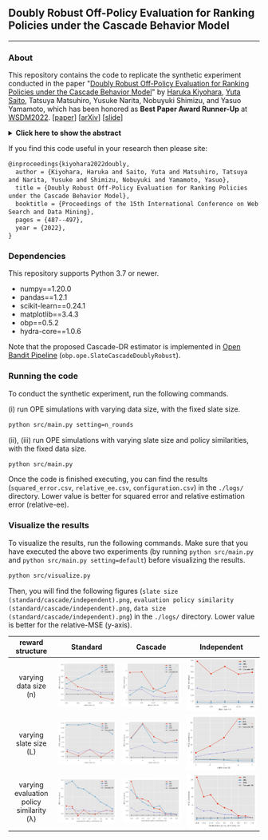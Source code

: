 ## Doubly Robust Off-Policy Evaluation for Ranking Policies under the Cascade Behavior Model

---

### About
This repository contains the code to replicate the synthetic experiment conducted in the paper "[Doubly Robust Off-Policy Evaluation for Ranking Policies under the Cascade Behavior Model](https://dl.acm.org/doi/10.1145/3488560.3498380)" by [Haruka Kiyohara](https://sites.google.com/view/harukakiyohara), [Yuta Saito](https://usait0.com/en/), Tatsuya Matsuhiro, Yusuke Narita, Nobuyuki Shimizu, and Yasuo Yamamoto, which has been honored as **Best Paper Award Runner-Up** at [WSDM2022](https://www.wsdm-conference.org/2022/). [[paper](https://dl.acm.org/doi/10.1145/3488560.3498380)] [[arXiv](https://arxiv.org/abs/2202.01562)] [[slide](https://speakerdeck.com/aiueola/doubly-robust-off-policy-evaluation-for-ranking-policies-under-the-cascade-behavior-model)]

<details>
<summary><strong>Click here to show the abstract </strong></summary>

<img src="./figs/conceptual.png"> 

In real-world recommender systems and search engines, optimizing ranking decisions to present a ranked list of relevant items is critical. Off-policy evaluation (OPE) for ranking policies is thus gaining a growing interest because it enables performance estimation of new ranking policies using only logged data. Although OPE in contextual bandits has been studied extensively, its naive application to the ranking setting faces a critical variance issue due to the huge item space. To tackle this problem, previous studies introduce some assumptions on user behavior to make the combinatorial item space tractable. However, an unrealistic assumption may, in turn, cause serious bias. Therefore, appropriately controlling the bias-variance tradeoff by imposing a reasonable assumption is the key for success in OPE of ranking policies. To achieve a well-balanced bias-variance tradeoff, we propose the Cascade Doubly Robust estimator building on the cascade assumption, which assumes that a user interacts with items sequentially from the top position in a ranking. We show that the proposed estimator is unbiased in more cases compared to existing estimators that make stronger assumptions. Furthermore, compared to a previous estimator based on the same cascade assumption, the proposed estimator reduces the variance by leveraging a control variate. Comprehensive experiments on both synthetic and real-world data demonstrate that our estimator leads to more accurate OPE than existing estimators in a variety of settings.

</details>

If you find this code useful in your research then please site:
```
@inproceedings{kiyohara2022doubly,
  author = {Kiyohara, Haruka and Saito, Yuta and Matsuhiro, Tatsuya and Narita, Yusuke and Shimizu, Nobuyuki and Yamamoto, Yasuo},
  title = {Doubly Robust Off-Policy Evaluation for Ranking Policies under the Cascade Behavior Model},
  booktitle = {Proceedings of the 15th International Conference on Web Search and Data Mining},
  pages = {487--497},
  year = {2022},
}
```

### Dependencies
This repository supports Python 3.7 or newer.

- numpy==1.20.0
- pandas==1.2.1
- scikit-learn==0.24.1
- matplotlib==3.4.3
- obp==0.5.2
- hydra-core==1.0.6

Note that the proposed Cascade-DR estimator is implemented in [Open Bandit Pipeline](https://github.com/st-tech/zr-obp) (`obp.ope.SlateCascadeDoublyRobust`).

### Running the code
To conduct the synthetic experiment, run the following commands.

(i) run OPE simulations with varying data size, with the fixed slate size.
```bash
python src/main.py setting=n_rounds
```

(ii), (iii) run OPE simulations with varying slate size and policy similarities, with the fixed data size.
```bash
python src/main.py
```
Once the code is finished executing, you can find the results (`squared_error.csv`, `relative_ee.csv`, `configuration.csv`) in the `./logs/` directory. Lower value is better for squared error and relative estimation error (relative-ee).

### Visualize the results
To visualize the results, run the following commands.
Make sure that you have executed the above two experiments (by running `python src/main.py` and `python src/main.py setting=default`) before visualizing the results.
```bash
python src/visualize.py
```

Then, you will find the following figures (`slate size (standard/cascade/independent).png`, `evaluation policy similarity (standard/cascade/independent).png`, `data size (standard/cascade/independent).png`) in the `./logs/` directory. Lower value is better for the relative-MSE (y-axis).

| reward structure                        |  Standard                                                      |  Cascade                                                        |      Independent               |
| :-------------------------------------: | :------------------------------------------------------------: | :-----------------------------------------:                   | :------------------------------------------------------------: |
| varying data size (n)                    | <img src="./figs/data size (standard).png">                    | <img src="./figs/data size (cascade).png">                    | <img src="./figs/data size (independent).png">                    |
| varying slate size (L)                   | <img src="./figs/slate size (standard).png">                   | <img src="./figs/slate size (cascade).png">                   | <img src="./figs/slate size (independent).png">                   |
| varying evaluation policy similarity (λ) | <img src="./figs/evaluation policy similarity (standard).png"> | <img src="./figs/evaluation policy similarity (cascade).png"> | <img src="./figs/evaluation policy similarity (independent).png"> |
